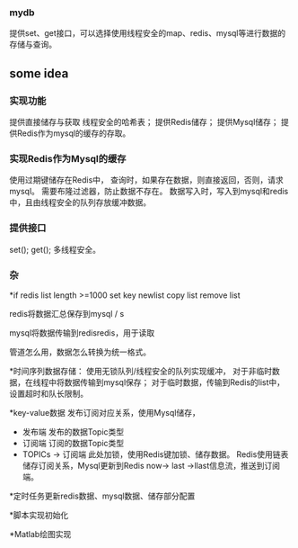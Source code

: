 ### mydb

提供set、get接口，可以选择使用线程安全的map、redis、mysql等进行数据的存储与查询。

## some idea

### 实现功能

提供直接储存与获取 线程安全的哈希表；
提供Redis储存；
提供Mysql储存；
提供Redis作为mysql的缓存的存取。

### 实现Redis作为Mysql的缓存

使用过期键储存在Redis中，
查询时，如果存在数据，则直接返回，否则，请求mysql。
需要布隆过滤器，防止数据不存在。
数据写入时，写入到mysql和redis中，且由线程安全的队列存放缓冲数据。

### 提供接口

set();
get();
多线程安全。

### 杂

*if redis list length >=1000
set key newlist
copy list
remove list

redis将数据汇总保存到mysql / s

mysql将数据传输到redisredis，用于读取

管道怎么用，数据怎么转换为统一格式。

*时间序列数据存储：
使用无锁队列/线程安全的队列实现缓冲，
对于非临时数据，在线程中将数据传输到mysql保存；
对于临时数据，传输到Redis的list中，设置超时和队长限制。

*key-value数据
发布订阅对应关系，使用Mysql储存，
* 发布端 发布的数据Topic类型
* 订阅端 订阅的数据Topic类型
* TOPICs -> 订阅端
此处加锁，使用Redis键加锁、储存数据。
Redis使用链表储存订阅关系，Mysql更新到Redis
now-> last ->llast信息流，推送到订阅端。

*定时任务更新redis数据、mysql数据、储存部分配置

*脚本实现初始化

*Matlab绘图实现
